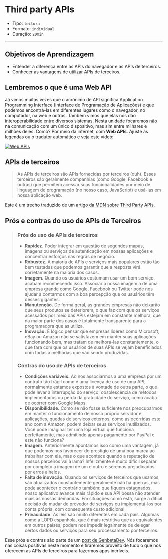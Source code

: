 # Third party APIs

- Tipo: `leitura`
- Formato: `individual`
- Duração: `20min`

***

## Objetivos de Aprendizagem

- Entender a diferença entre as APIs do navegador e as APIs de terceiros.
- Conhecer as vantagens de utilizar APIs de terceiros.

## Lembremos o que é uma Web API

Já vimos muitas vezes que o acrônimo de API significa Application Programming Interface (Interface de Programação de Aplicações) e que podemos encontrá-las em diferentes lugares como o navegador, no computador, na web e outros. Também vimos que elas nos dão interoperabilidade entre diversos sistemas. Nesta unidade focaremos não na comunicação com um único dispositivo, mas sim entre milhares e milhões deles. Como? Por meio da internet, com **Web APIs**. Ajuste as legendas ou o tradutor automático e veja este vídeo:

[![Web APIs](https://img.youtube.com/vi/_49_6pjTXiQ/0.jpg)](https://youtu.be/_49_6pjTXiQ)

## APIs de terceiros

> As APIs de terceiros são APIs fornecidas por terceiros (duh). Esses terceiros são geralmente companhias (como Google, Facebook e outras) que permitem acessar suas funcionalidades por meio de linguagem de programação (no nosso caso, JavaScript) e usá-las em nossa aplicação web.

Este é um trecho traduzido de um [artigo da MDN sobre Third Party APIs](https://developer.mozilla.org/en-US/docs/Learn/JavaScript/Client-side_web_APIs/Third_party_APIs).

## Prós e contras do uso de APIs de Terceiros

> ### Prós do uso de APIs de terceiros
>
> - **Rapidez.** Poder integrar em questão de segundos mapas, imagens ou serviços de autenticação em nossas aplicações e concentrar esforços nas regras de negócio.
> - **Robustez.** A maioria de APIs e serviços mais populares estão tão bem testadas que podemos garantir que a resposta virá corretamente na maioria dos casos.
> - **Imagem.** Quando os usuários costumam usar um bom serviço, acabam reconhecendo isso. Associar a nossa imagem a de uma empresa grande como Google, Facebook ou Twitter pode nos ajudar a contarmos com a boa percepção que os usuários têm desses gigantes.
> - **Manutenção.** De forma geral, as grandes empresas não deixarão que seus produtos se deteriorem, o que faz com que os serviços acessados por meio das APIs estejam em constante melhora, que na maior parte dos casos é totalmente transparente para a programadora que as utiliza.
> - **Inovação.** É lógico pensar que empresas líderes como Microsoft, eBay ou Amazon não se satisfazem em manter suas aplicações funcionando bem, mas tratam de melhorá-las constantemente, o que fará com que os usuários de suas APIs se vejam beneficiados com todas a melhorias que vão sendo produzidas.
>
> ### Contras do uso de APIs de terceiros
>
> - **Condições variáveis.** Ao nos associarmos a uma empresa por um contrato tão frágil como é uma licença de uso de uma API, normalmente estamos expostos à vontade de outra parte, o que pode levar à interrupção do serviço, obsolescência de métodos implementados ou perda da gratuidade do serviço, como acaba de ocorrer com Google Maps.
> - **Disponibilidade.** Como se não fosse suficiente nos preocuparmos em manter o funcionamento de nosso próprio servidor e aplicações, quedas de serviços externos, como as ocorridas este ano com a Amazon, podem deixar seus serviços inutilizados. Você pode imaginar ter uma loja virtual que funciona perfeitamente, mas admitindo apenas pagamento por PayPal e este não funciona?
> - **Imagem.** Anteriormente apontamos isso como uma vantagem, já que podemos nos favorecer do prestígio de uma boa marca ao trabalhar com ela, mas o que acontece quando a reputação de nossos parceiros vai à lama? Infelizmente é muito difícil separar por completo a imagem de um e outro e seremos prejudicados por erros alheios.
> - **Falta de inovação.** Quando os serviços de terceiros que usamos são atualizados constantemente geralmente não há queixas, mas pode acontecer o contrário também: que fiquem estagnados, nosso aplicativo avance mais rápido e sua API possa não atender mais às nossas demandas. Em situações como esta, surge a difícil decisão de mudar de provedor de serviços ou implementá-los por conta própria, com consequente custo adicional.
> - **Privacidade.** As leis são muito diferentes em cada país. Algumas como a LOPD espanhola, que é mais restritiva que as equivalentes em outros países, podem nos impedir legalmente de delegar certos dados ou serviços para seu processamento por terceiros.

Esse prós e contras são parte de um [post de GenbetaDev](https://www.genbetadev.com/programacion-en-la-nube/pros-y-contras-del-uso-de-apis-de-terceros). Nós focaremos nas coisas positivas neste momento e tiraremos proveito de tudo o que nos oferecem as APIs de terceiros para fazermos apps incríveis.
